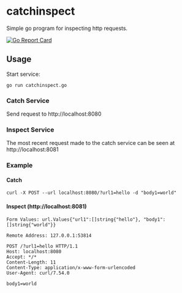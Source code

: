 # catchinspect

Simple go program for inspecting http requests.

[![Go Report Card](https://goreportcard.com/badge/github.com/delabroj/catchinspect)](https://goreportcard.com/report/github.com/delabroj/catchinspect)

## Usage

Start service:

`go run catchinspect.go`

### Catch Service

Send request to http://localhost:8080

### Inspect Service

The most recent request made to the catch service can be seen at http://localhost:8081

### Example

#### Catch

```shell
curl -X POST --url localhost:8080/?url1=hello -d "body1=world"
```

#### Inspect (http://localhost:8081)

```
Form Values: url.Values{"url1":[]string{"hello"}, "body1":[]string{"world"}}

Remote Address: 127.0.0.1:53814

POST /?url1=hello HTTP/1.1
Host: localhost:8080
Accept: */*
Content-Length: 11
Content-Type: application/x-www-form-urlencoded
User-Agent: curl/7.54.0

body1=world
```
